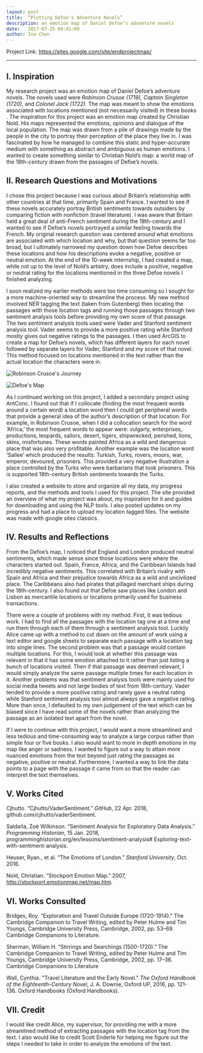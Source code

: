 ```yaml
---
layout: post
title:  “Plotting Defoe's Adventure Novels”
description: an emotion map of Daniel Defoe’s adventure novels
date:   2017-07-25 09:41:09
author: Ina Chen
---
```


Project Link: https://sites.google.com/site/endprojectmap/

---

## I. Inspiration
My research project was an emotion map of Daniel Defoe’s adventure novels. The novels used were *Robinson Crusoe (1719), Captain Singleton (1720)*, and *Colonel Jack (1722).* The map was meant to show the emotions associated with locations mentioned (not necessarily visited) in these books . The inspiration for this project was an emotion map created by Christian Nold. His maps represented the emotions, opinions and dialogue of the local population. The map was drawn from a pile of drawings made by the people in the city to portray their perception of the place they live in. I was fascinated by how he managed to combine this static and hyper-accurate medium with something as abstract and ambiguous as human emotions. I wanted to create something similar to Christian Nold’s map: a world map of the 18th-century drawn from the passages of Defoe’s novels.

## II. Research Questions and Motivations
I chose this project because I was curious about Britain’s relationship with other countries at that time, primarily Spain and France. I wanted to see if these novels accurately portray British sentiments towards outsiders by comparing fiction with nonfiction (travel literature). I was aware that Britain held a great deal of  anti-French sentiment during the 18th-century and I wanted to see if Defoe’s novels portrayed a similar feeling towards the French. My original research question was centered around what emotions are associated with which location and why, but that question seems far too broad, but I ultimately narrowed my question down how Defoe describes these locations and how his descriptions evoke a negative, positive or neutral emotion. At the end of the 10-week internship, I had created a map, while not up to the level of Nold’s artistry, does include a positive, negative or neutral rating for the locations mentioned in the three Defoe novels I finished analyzing.

I soon realized my earlier methods were too time consuming so I sought for a more machine-oriented way to streamline the process. My new method involved NER tagging the text (taken from Gutenberg) then locating the passages with those location tags and running those passages through two sentiment analysis tools before providing my own score of that passage. The two sentiment analysis tools used were Vader and Stanford sentiment analysis tool. Vader seems to provide a more positive rating while Stanford mostly gives out negative ratings to the passages. I then used ArcGIS to create a map for Defoe’s novels, which has different layers for each novel followed by separate layers for Vader, Stanford and my score of that novel. This method focused on locations mentioned in the text rather than the actual location the characters were in.

![Robinson Crusoe's Journey](https://github.com/IC97/Defoe-Map/blob/master/images/crusoe-map.png)


![Defoe's Map](https://github.com/IC97/Defoe-Map/blob/master/images/defoe-map.png)

As I continued working on this project, I added a secondary project using AntConc. I found out that if I collocate (finding the most frequent words around a certain word) a location word then I could get peripheral words that provide a general idea of the author’s description of that location. For example, in Robinson Crusoe, when I did a collocation search for the word  ‘Africa,’ the most frequent words to appear were: vulgarly, enterprises, productions, leopards, sailors, desert, tigers, shipwrecked, perished, lions, skins, misfortunes. These words painted Africa as a wild and dangerous place that was also very profitable. Another example was the location word ‘Sallee’ which produced the results: Turkish, Turks, rovers, moors, war, emperor, devoured, prisoners. This provided a very negative illustration a place controlled by the Turks who were barbarians that took prisoners. This is supported 18th-century British sentiments towards the Turks.

I also created a website to store and organize all my data, my progress reports, and the methods and tools I used for this project. The site provided an overview of what my project was about, my inspiration for it and guides for downloading and using the NLP tools. I also posted updates on my progress and had a place to upload my location tagged files. The website was made with google sites classics.

## IV. Results and Reflections

From the Defoe’s map, I noticed that England and London produced neutral sentiments, which made sense since those locations were where the characters started out. Spain, France, Africa, and the Caribbean Islands had incredibly negative sentiments. This correlated with Britain’s rivalry with Spain and Africa and their prejudice towards Africa as a wild and uncivilized place. The Caribbeans also had pirates that pillaged merchant ships during the  18th-century. I also found out that Defoe saw places like London and Lisbon as mercantile locations or locations primarily used for business transactions.

There were a couple of problems with my method. First, it was tedious work. I had to find all the passages with the location tag one at a time and run them through each of them through a sentiment analysis tool. Luckily Alice came up with a method to cut down on the amount of work using a text editor and google sheets to separate each passage with a location tag into single lines. The second problem was that a passage would contain multiple locations. For this, I would look at whether this passage was relevant in that it has some emotion attached to it rather than just listing a bunch of locations visited. Then if that passage was deemed relevant, I would simply analyze the same passage multiple times for each location in it. Another problems was that sentiment analysis tools were mainly used for social media tweets and not large bodies of text from 18th-century. Vader tended to provide a more positive rating and rarely gave a neutral rating while Stanford sentiment analysis tool almost always gave a negative rating. More than once, I defaulted to my own judgement of the text which can be biased since I have read some of the novels rather than analyzing the passage as an isolated text apart from the novel.

If I were to continue with this project, I would want a more streamlined and less tedious and time-consuming way to analyze a large corpus rather than simple four or five books. I also would want to more in depth emotions in my map like anger or sadness. I wanted to figure out a way to attain more nuanced emotions from the text beyond just rating the passages as negative, positive or neutral. Furthermore, I wanted a way to link the data points to a page with the passage it came from so that the reader can interpret the text themselves.

## V. Works Cited

Cjhutto. “Cjhutto/VaderSentiment.” *GitHub*, 22 Apr. 2018, github.com/cjhutto/vaderSentiment.

Saldaña, Zoë Wilkinson. “Sentiment Analysis for Exploratory Data Analysis.” *Programming Historian*, 15 Jan. 2018, programminghistorian.org/en/lessons/sentiment-analysis#
Exploring-text-with-sentiment-analysis.

Heuser, Ryan., et al. “The Emotions of London.” *Stanford University*, Oct. 2016.

Nold, Christian. “Stockport Emotion Map.” 2007, http://stockport.emotionmap.net/map.htm.

## VI. Works Consulted

Bridges, Roy. “Exploration and Travel Outside Europe (1720-1914).” The Cambridge Companion to Travel Writing, edited by Peter Hulme and Tim Youngs, Cambridge University Press, Cambridge, 2002, pp. 53–69. Cambridge Companions to Literature.

Sherman, William H. “Stirrings and Searchings (1500-1720).” The Cambridge Companion to Travel Writing, edited by Peter Hulme and Tim Youngs, Cambridge University Press, Cambridge, 2002, pp. 17–36. Cambridge Companions to Literature

Wall, Cynthia. "Travel Literature and the Early Novel." *The Oxford Handbook of the Eighteenth-Century Novel*, J. A. Downie, Oxford UP, 2016, pp. 121-136. Oxford Handbooks (Oxford Handbooks).

## VII. Credit
I would like credit Alice, my supervisor, for providing me with a more streamlined method of extracting passages with the location tag from the text. I also would like to credit Scott Enderle for helping me figure out the steps I needed to take in order to analyze the emotions of the text.









